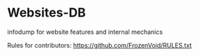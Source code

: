 # Websites-DB
infodump for website features and internal mechanics

Rules for contributors: https://github.com/FrozenVoid/RULES.txt
